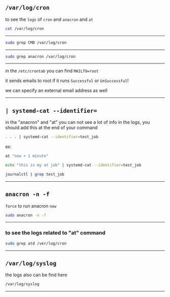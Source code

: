 ## `/var/log/cron`

to see the `logs` of `cron` and `anacron` and `at`

```bash
cat /var/log/cron
```

________________________________________________________________________________________________




```bash
sudo grep CMD /var/log/cron
```

________________________________________________________________________________________________




```bash
sudo grep anacron /var/log/cron
```

________________________________________________________________________________________________


in the `/etc/crontab` you can find `MAILTO=root`

it sends emails to root if it runs `Successful` or `UnSuccessful`!

we can specify an external email address as well


________________________________________________________________________________________________


## `| systemd-cat --identifier=`

in the "anacron" and "at" you can not see a lot of info in the logs, you should add this at the end of your command

```bash
. . . | systemd-cat --identifier=test_job
```

ex:


```bash
at "now + 1 minute"

echo "this is my at job" | systemd-cat --identifier=test_job
```


```bash
journalctl | grep test_job
```


________________________________________________________________________________________________

## `anacron -n -f`

`force` to run anacron `now`

```bash
sudo anacron -n -f
```

________________________________________________________________________________________________


### to see the logs related to "at" command

```bash
sudo grep atd /ver/log/cron
```

________________________________________________________________________________________________

## `/var/log/syslog`

the logs also can be find here

```bash
/var/log/syslog
```

________________________________________________________________________________________________
